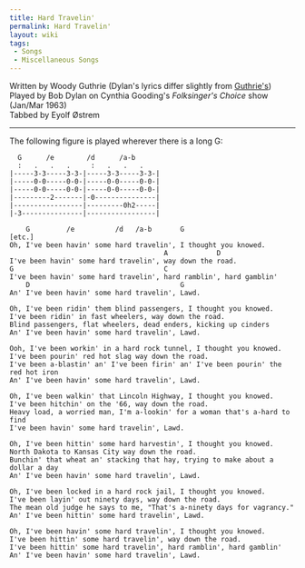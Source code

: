 ```yaml
---
title: Hard Travelin'
permalink: Hard Travelin'
layout: wiki
tags:
 - Songs
 - Miscellaneous Songs
---
```


Written by Woody Guthrie (Dylan's lyrics differ slightly from
[Guthrie's](http://www.woodyguthrie.org/Lyrics/Hard_Travelin.htm))  
Played by Bob Dylan on Cynthia Gooding's *Folksinger's Choice* show
(Jan/Mar 1963)  
Tabbed by Eyolf Østrem

* * * * *

The following figure is played wherever there is a long G:

      G      /e        /d      /a-b
      :   .   .   .     :   .   .   .
    |-----3-3-----3-3-|-----3-3-----3-3-|
    |-----0-0-----0-0-|-----0-0-----0-0-|
    |-----0-0-----0-0-|-----0-0-----0-0-|
    |---------2-------|-0---------------|
    |-----------------|---------0h2-----|
    |-3---------------|-----------------|

        G         /e          /d   /a-b       G                      [etc.]
    Oh, I've been havin' some hard travelin', I thought you knowed.
                                          A            D
    I've been havin' some hard travelin', way down the road.
    G                                     C
    I've been havin' some hard travelin', hard ramblin', hard gamblin'
        D                                     G
    An' I've been havin' some hard travelin', Lawd.

    Oh, I've been ridin' them blind passengers, I thought you knowed.
    I've been ridin' in fast wheelers, way down the road.
    Blind passengers, flat wheelers, dead enders, kicking up cinders
    An' I've been havin' some hard travelin', Lawd.

    Ooh, I've been workin' in a hard rock tunnel, I thought you knowed.
    I've been pourin' red hot slag way down the road.
    I've been a-blastin' an' I've been firin' an' I've been pourin' the red hot iron
    An' I've been havin' some hard travelin', Lawd.

    Oh, I've been walkin' that Lincoln Highway, I thought you knowed.
    I've been hitchin' on the '66, way down the road.
    Heavy load, a worried man, I'm a-lookin' for a woman that's a-hard to find
    I've been havin' some hard travelin', Lawd.

    Oh, I've been hittin' some hard harvestin', I thought you knowed.
    North Dakota to Kansas City way down the road.
    Bunchin' that wheat an' stacking that hay, trying to make about a dollar a day
    An' I've been havin' some hard travelin', Lawd.

    Oh, I've been locked in a hard rock jail, I thought you knowed.
    I've been layin' out ninety days, way down the road.
    The mean old judge he says to me, "That's a-ninety days for vagrancy."
    An' I've been hittin' some hard travelin', Lawd.

    Oh, I've been havin' some hard travelin', I thought you knowed.
    I've been hittin' some hard travelin', way down the road.
    I've been hittin' some hard travelin', hard ramblin', hard gamblin'
    An' I've been havin' some hard travelin', Lawd.
